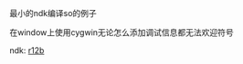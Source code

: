 最小的ndk编译so的例子

在window上使用cygwin无论怎么添加调试信息都无法欢迎符号

ndk: [r12b](https://github.com/android/ndk/wiki/Unsupported-Downloads#r12b)
